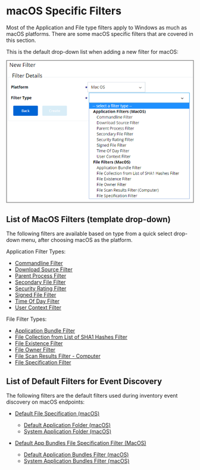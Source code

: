 [title]: # (macOS)
[tags]: # (filter types)
[priority]: # (2)
# macOS Specific Filters

Most of the Application and File type filters apply to Windows as much as macOS platforms. There are some macOS specific filters that are covered in this section.

This is the default drop-down list when adding a new filter for macOS:

![macOS default filters](images/macOS-filters.png)

## List of MacOS Filters (template drop-down)

The following filters are available based on type from a quick select drop-down menu, after choosing macOS as the platform.

Application Filter Types:

* [Commandline Filter](../application/cmdline.md)
* [Download Source Filter](../application/download-source.md)
* [Parent Process Filter](../application/parent-process.md)
* [Secondary File Filter](../application/secondaryfilefilters.md)
* [Security Rating Filter](../application/security-ratings.md)
* [Signed File Filter](../application/signed-file.md)
* [Time Of Day Filter](../application/time-of-day.md)
* [User Context Filter](../application/user-context.md)

File Filter Types:

* [Application Bundle Filter](app-bundle.md)
* [File Collection from List of SHA1 Hashes Filter](../inventory/file-collect-list-sha1-hash.md)
* [File Existence Filter](../file/file-existence.md)
* [File Owner Filter](../file/file-owner.md)
* [File Scan Results Filter - Computer](../inventory/file-scan-results-comp.md)
* [File Specification Filter](../file/file-specification.md)

## List of Default Filters for Event Discovery

The following filters are the default filters used during inventory event discovery on macOS endpoints:

* [Default File Specification (macOS)](file-specification.md)
  
  * [Default Application Folder (macOS)](def-app-folder.md)
  * [System Application Folder (macOS)](sys-app-folder.md)
* [Default App Bundles File Specification Filter (MacOS)](def-app-bundle-fs.md)

  * [Default Application Bundles Filter (macOS)](def-app-bundle.md)
  * [System Application Bundles Filter (macOS)](sys-app-bundle.md)
